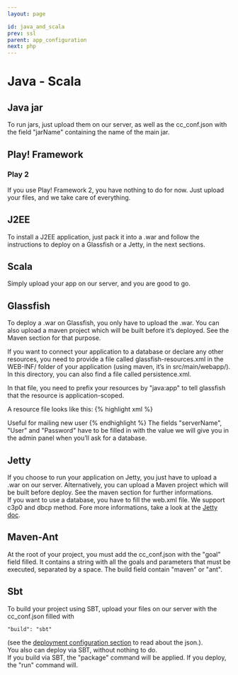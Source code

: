 ```yaml
---
layout: page

id: java_and_scala
prev: ssl 
parent: app_configuration
next: php
---
```


Java - Scala
============

Java jar
--------

To run jars, just upload them on our server, as well as the cc_conf.json with the field "jarName" containing the name of the main jar.

Play! Framework
---------------

### Play 2


If you use Play! Framework 2, you have nothing to do for now. Just upload your files, and we take care of everything.

J2EE
----

To install a J2EE application, just pack it into a .war and follow the instructions to deploy on a Glassfish or a Jetty, in the next sections.

Scala
-----

Simply upload your app on our server, and you are good to go.

Glassfish
---------

To deploy a .war on Glassfish, you only have to upload the .war. You can also
upload a maven project which will be built before it’s deployed. See the Maven
section for that purpose.

If you want to connect your application to a database or declare any other
resources, you need to provide a file called glassfish-resources.xml in the WEB-INF/
folder of your application (using maven, it’s in src/main/webapp/). In this directory, you can also find a file called persistence.xml.  

In that file, you need to prefix your resources by "java:app" to tell glassfish
that the resource is application-scoped.

A resource file looks like this:
{% highlight xml %}
<?xml version="1.0" encoding="UTF-8"?>
<!DOCTYPE resources PUBLIC "-//GlassFish.org//DTD GlassFish Application Server 3.1 Resource Definitions//EN" "http://glassfish.org/dtds/glassfish-resources_1_5.dtd">
<resources>
<!-- JDBC connection pool definition example -->
<jdbc-connection-pool name="java:app/jdbc/test-pool" res-type="javax.sql.DataSource"
      datasource-classname="org.apache.derby.jdbc.ClientDataSource"
      pool-resize-quantity="1" max-pool-size="5" steady-pool-size="0"
      statement-timeout-in-seconds="60" >
	<property name="serverName" value="localhost" />
	<property name="portNumber" value="1527" />
	<property name="dataBaseName" value="sun-appserv-samples" />
	<property name="User" value="APP" />
	<property name="Password" value="APP" />
	<property name="connectionAttributes" value=";create=true" />
	<property name="driverType" value="4" />
</jdbc-connection-pool>
<jdbc-resource jndi-name="jdbc/test-ds" pool-name="java:app/jdbc/test-pool" />
<!-- JMS resource definition example -->
<admin-object-resource enabled="true" jndi-name="java:app/jms/exampleQueue" object-type="user" res-adapter="jmsra" res-type="javax.jms.Queue">
	<description>Useful for mailing new user</description>
	<property name="Name" value="new_examplequeue_repo"/>
</admin-object-resource>
<connector-resource enabled="true" jndi-name="jms/example" object-type="user" pool-name="jms/example">
</connector-resource>
<connector-connection-pool associate-with-thread="false" connection-creation-retry-attempts="0"
       connection-creation-retry-interval-in-seconds="10" connection-definition-name="javax.jms.ConnectionFactory"
       connection-leak-reclaim="false" connection-leak-timeout-in-seconds="0" 
       fail-all-connections="false" idle-timeout-in-seconds="300"
       is-connection-validation-required="false" lazy-connection-association="false" 
       lazy-connection-enlistment="false" match-connections="true" max-connection-usage-count="0" 
       max-pool-size="32" max-wait-time-in-millis="60000"
       name="jms/example" pool-resize-quantity="2" resource-adapter-name="jmsra" steady-pool-size="8"
       validate-atmost-once-period-in-seconds="0"/>
</resources>
{% endhighlight %}
The fields "serverName", "User" and "Password" have to be filled in with the value we will give you in the admin panel when you’ll ask for a database.

Jetty
-----

If you choose to run your application on Jetty, you just have to upload a .war on our server. Alternatively, you can upload a Maven project which will be built before deploy. See the maven section for further informations.  
If you want to use a database, you have to fill the web.xml file. We support c3p0 and dbcp method. Fore more informations, take a look at the [Jetty doc](http://docs.codehaus.org/display/JETTY/DataSource+Examples).

Maven-Ant
----------

At the root of your project, you must add the cc_conf.json with the "goal" field filled. It contains a string with all the goals and parameters that must be executed, separated by a space. The build field contain "maven" or "ant". 

Sbt
---

To build your project using SBT, upload your files on our server with the cc_conf.json filled with 
    
    "build": "sbt"
  
(see the [deployment configuration section](/app-configuration/cc-conf.html) to read about the json.).  
You also can deploy via SBT, without nothing to do.  
If you build via SBT, the "package" command will be applied. If you deploy, the "run" command will.
